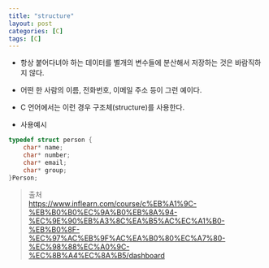 ```yaml
---
title: "structure"
layout: post
categories: [C]
tags: [C]
---
```


- 항상 붙어다녀야 하는 데이터를 별개의 변수들에 분산해서 저장하는 것은 바람직하지 않다.
- 어떤 한 사람의 이름, 전화번호, 이메일 주소 등이 그런 예이다.
- C 언어에서는 이런 경우 구조체(structure)를 사용한다.

- 사용예시

```C
typedef struct person {
	char* name;
	char* number;
	char* email;
	char* group;
}Person;
```

>출처  
><https://www.inflearn.com/course/c%EB%A1%9C-%EB%B0%B0%EC%9A%B0%EB%8A%94-%EC%9E%90%EB%A3%8C%EA%B5%AC%EC%A1%B0-%EB%B0%8F-%EC%97%AC%EB%9F%AC%EA%B0%80%EC%A7%80-%EC%98%88%EC%A0%9C-%EC%8B%A4%EC%8A%B5/dashboard>
